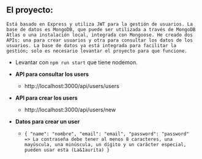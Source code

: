 ## El proyecto:
 `Está basado en Express y utiliza JWT para la gestión de usuarios. La base de datos es MongoDB, que puede ser utilizada a través de MongoDB Atlas o una instalación local, integrada con Mongoose. He creado dos APIs: una para crear usuarios y otra para consultar los datos de los usuarios. La base de datos ya está integrada para facilitar la gestión; solo es necesario levantar el proyecto para que funcione.`

- Levantar con `npm run start` que tiene nodemon.
- **API para consultar los users**
    * http://localhost:3000/api/users/users


- **API para crear los users**
    * http://localhost:3000/api/users/new

- **Datos para crear un user**
    * `
        {
            "name": "nombre",
            "email": "email",
            "password": "password"   => La contraseña debe tener al menos 8 caracteres, una mayúscula, una minúscula, un dígito y un carácter especial, pueden usar esta (La&1aurita)
        }
    `

